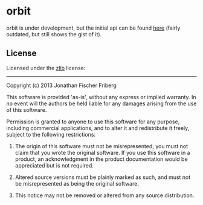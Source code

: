 # orbit

orbit is under development, but the initial
api can be found [here](http://odyssomay.github.com/Monker/doc/index.html)
(fairly outdated, but still shows the gist of it).

## License

Licensed under the [zlib](http://en.wikipedia.org/wiki/Zlib_license) license:

---

Copyright (c) 2013 Jonathan Fischer Friberg

This software is provided 'as-is', without any express or implied warranty. In no event will the authors be held liable for any damages arising from the use of this software.

Permission is granted to anyone to use this software for any purpose, including commercial applications, and to alter it and redistribute it freely, subject to the following restrictions:

1. The origin of this software must not be misrepresented; you must not claim that you wrote the original software. If you use this software in a product, an acknowledgment in the product documentation would be appreciated but is not required.

2. Altered source versions must be plainly marked as such, and must not be misrepresented as being the original software.

3. This notice may not be removed or altered from any source distribution.
